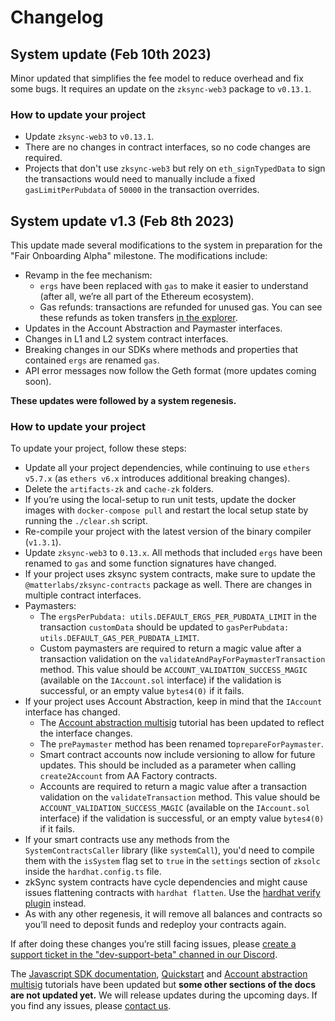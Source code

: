 # Changelog

## System update (Feb 10th 2023)

Minor updated that simplifies the fee model to reduce overhead and fix some bugs. It requires an update on the `zksync-web3` package to `v0.13.1`.

### How to update your project

- Update `zksync-web3` to `v0.13.1`.
- There are no changes in contract interfaces, so no code changes are required.
- Projects that don't use `zksync-web3` but rely on `eth_signTypedData` to sign the transactions would need to manually include a fixed `gasLimitPerPubdata` of `50000` in the transaction overrides.


## System update v1.3 (Feb 8th 2023)

This update made several modifications to the system in preparation for the "Fair Onboarding Alpha" milestone. The modifications include:

- Revamp in the fee mechanism:
  - `ergs` have been replaced with `gas` to make it easier to understand (after all, we’re all part of the Ethereum ecosystem).
  - Gas refunds: transactions are refunded for unused gas. You can see these refunds as token transfers [in the explorer](https://explorer.zksync.io/).
- Updates in the Account Abstraction and Paymaster interfaces.
- Changes in L1 and L2 system contract interfaces.
- Breaking changes in our SDKs where methods and properties that contained `ergs` are renamed `gas`.
- API error messages now follow the Geth format (more updates coming soon).

**These updates were followed by a system regenesis.**

### How to update your project

To update your project, follow these steps:

- Update all your project dependencies, while continuing to use `ethers v5.7.x` (as `ethers v6.x` introduces additional breaking changes).
- Delete the `artifacts-zk` and `cache-zk` folders.
- If you’re using the local-setup to run unit tests, update the docker images with `docker-compose pull` and restart the local setup state by running the `./clear.sh` script.
- Re-compile your project with the latest version of the binary compiler (`v1.3.1`).
- Update `zksync-web3` to `0.13.x`. All methods that included `ergs` have been renamed to `gas` and some function signatures have changed.
- If your project uses zksync system contracts, make sure to update the `@matterlabs/zksync-contracts` package as well. There are changes in multiple contract interfaces.
- Paymasters: 
  - The `ergsPerPubdata: utils.DEFAULT_ERGS_PER_PUBDATA_LIMIT` in the transaction `customData` should be updated to `gasPerPubdata: utils.DEFAULT_GAS_PER_PUBDATA_LIMIT`. 
  - Custom paymasters are required to return a magic value after a transaction validation on the `validateAndPayForPaymasterTransaction` method. This value should be `ACCOUNT_VALIDATION_SUCCESS_MAGIC` (available on the `IAccount.sol` interface) if the validation is successful, or an empty value `bytes4(0)` if it fails.
- If your project uses Account Abstraction, keep in mind that the `IAccount` interface has changed. 
  - The [Account abstraction multisig](../tutorials/custom-aa-tutorial.md) tutorial has been updated to reflect the interface changes.
  - The `prePaymaster` method has been renamed to`prepareForPaymaster`.
  - Smart contract accounts now include versioning to allow for future updates. This should be included as a parameter when calling `create2Account` from AA Factory contracts.
  - Accounts are required to return a magic value after a transaction validation on the `validateTransaction` method. This value should be `ACCOUNT_VALIDATION_SUCCESS_MAGIC` (available on the `IAccount.sol` interface) if the validation is successful, or an empty value `bytes4(0)` if it fails.
- If your smart contracts use any methods from the `SystemContractsCaller` library (like `systemCall`), you'd need to compile them with the `isSystem` flag set to `true` in the `settings` section of `zksolc` inside the `hardhat.config.ts` file.
- zkSync system contracts have cycle dependencies and might cause issues flattening contracts with `hardhat flatten`. Use the [hardhat verify plugin](../../api/hardhat/hardhat-zksync-verify.md) instead.
- As with any other regenesis, it will remove all balances and contracts so you’ll need to deposit funds and redeploy your contracts again.

If after doing these changes you’re still facing issues, please [create a support ticket in the "dev-support-beta" channed in our Discord](https://join.zksync.dev/).

The [Javascript SDK documentation](../../api/js/getting-started.md), [Quickstart](../developer-guides/hello-world.md) and [Account abstraction multisig](../tutorials/custom-aa-tutorial.md) tutorials have been updated but **some other sections of the docs are not updated yet.** We will release updates during the upcoming days. If you find any issues, please [contact us]((https://join.zksync.dev/)).
